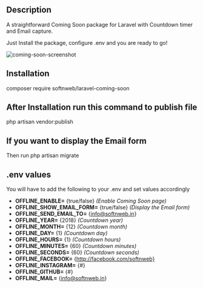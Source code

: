 ## Description
A straightforward Coming Soon package for Laravel with Countdown timer and Email capture. 

Just Install the package, configure .env and you are ready to go!

![coming-soon-screenshot](https://softnweb.com/wp-content/uploads/2018/08/laravel-coming-soon.png "coming soon screenshot")




## Installation
composer require softnweb/laravel-coming-soon



## After Installation run this command to publish file
php artisan vendor:publish



## If you want to display the Email form
Then run php artisan migrate



## .env values
You will have to add the following to your .env and set values accordingly

- **OFFLINE_ENABLE=** {true/false} _(Enable Coming Soon page)_
- **OFFLINE_SHOW_EMAIL_FORM=** {true/false} _(Display the Email form)_
- **OFFLINE_SEND_EMAIL_TO=** {info@softnweb.in}
- **OFFLINE_YEAR=** {2018} _(Countdown year)_
- **OFFLINE_MONTH=** {12} _(Countdown month)_
- **OFFLINE_DAY=** {1} _(Countdown day)_
- **OFFLINE_HOURS=** {1} _(Countdown hours)_
- **OFFLINE_MINUTES=** {60} _(Countdown minutes)_
- **OFFLINE_SECONDS=** {60} _(Countdown seconds)_
- **OFFLINE_FACEBOOK=** {http://facebook.com/softnweb}
- **OFFLINE_INSTAGRAM=** {#}
- **OFFLINE_GITHUB=** {#}
- **OFFLINE_MAIL=** {info@softnweb.in}
